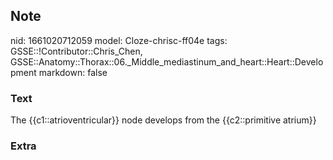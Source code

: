## Note
nid: 1661020712059
model: Cloze-chrisc-ff04e
tags: GSSE::!Contributor::Chris_Chen, GSSE::Anatomy::Thorax::06._Middle_mediastinum_and_heart::Heart::Development
markdown: false

### Text
<div class='toggle'>
  The {{c1::atrioventricular}} node develops from the
  {{c2::primitive atrium}}
</div>

### Extra

